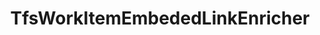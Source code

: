 ---
optionsClassName: 
optionsClassFullName: 
configurationSamples: []
description: missng XML code comments
className: TfsWorkItemEmbededLinkEnricher
typeName: ProcessorEnrichers
architecture: v2
options: []

redirectFrom: []
layout: reference
toc: true
permalink: /Reference2/v2/ProcessorEnrichers/TfsWorkItemEmbededLinkEnricher/
title: TfsWorkItemEmbededLinkEnricher
categories:
- ProcessorEnrichers
- v2

---